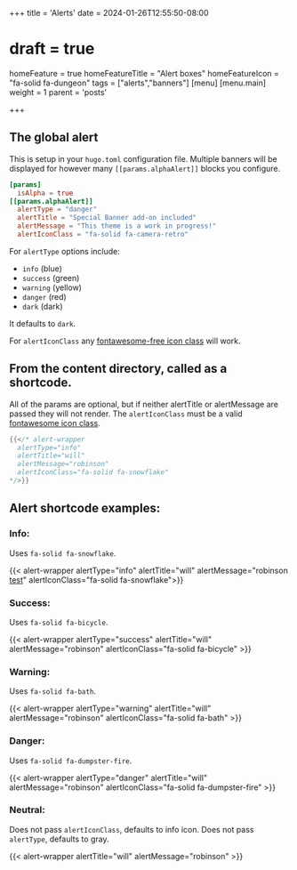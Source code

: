 +++
title = 'Alerts'
date = 2024-01-26T12:55:50-08:00
# draft = true
homeFeature = true
homeFeatureTitle = "Alert boxes"
homeFeatureIcon = "fa-solid fa-dungeon"
tags = ["alerts","banners"]
[menu]
 [menu.main]
  weight = 1
  parent = 'posts'

+++

## The global alert

This is setup in your `hugo.toml` configuration file. Multiple banners will be displayed for however many `[[params.alphaAlert]]` blocks you configure. 
```toml
[params]
  isAlpha = true
[[params.alphaAlert]]
  alertType = "danger"
  alertTitle = "Special Banner add-on included"
  alertMessage = "This theme is a work in progress!"
  alertIconClass = "fa-solid fa-camera-retro"
```

For `alertType` options include:
- `info` (blue)
- `success` (green)
- `warning` (yellow)
- `danger` (red)
- `dark` (dark)  

It defaults to `dark`.

For `alertIconClass` any [fontawesome-free icon class](https://fontawesome.com/search?o=r&m=free) will work.

## From the content directory, called as a shortcode.

All of the params are optional, but if neither alertTitle or alertMessage are passed they will not render. The `alertIconClass` must be a valid [fontawesome icon class](https://fontawesome.com/search?o=r&m=free).

```go
{{</* alert-wrapper 
  alertType="info" 
  alertTitle="will" 
  alertMessage="robinson" 
  alertIconClass="fa-solid fa-snowflake"
*/>}}
```

## Alert shortcode examples:
  
### Info: 

Uses `fa-solid fa-snowflake`.

{{< alert-wrapper alertType="info" alertTitle="will" alertMessage="robinson <a href='/posts/alerts'>test</a>" alertIconClass="fa-solid fa-snowflake">}}  

### Success: 

Uses `fa-solid fa-bicycle`.

{{< alert-wrapper alertType="success" alertTitle="will" alertMessage="robinson" alertIconClass="fa-solid fa-bicycle" >}}  

### Warning: 

Uses `fa-solid fa-bath`.

{{< alert-wrapper alertType="warning" alertTitle="will" alertMessage="robinson" alertIconClass="fa-solid fa-bath" >}}  

### Danger: 

Uses `fa-solid fa-dumpster-fire`.

{{< alert-wrapper alertType="danger" alertTitle="will" alertMessage="robinson"  alertIconClass="fa-solid fa-dumpster-fire" >}}

### Neutral: 

Does not pass `alertIconClass`, defaults to info icon.
Does not pass `alertType`, defaults to gray.

{{< alert-wrapper alertTitle="will" alertMessage="robinson" >}}

